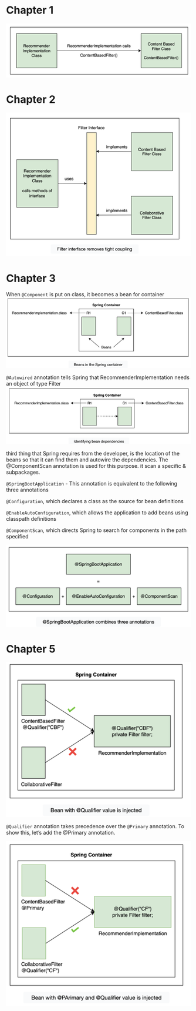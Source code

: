 # Chapter 1

![img.png](src/main/resources/static/chapter1.png)

# Chapter 2

![img.png](src/main/resources/static/chapter2.png)

# Chapter 3
When `@Component` is put on class, it becomes a bean for container 
![img.png](src/main/resources/static/chapter3_beans.png)

`@Autowired` annotation tells Spring that RecommenderImplementation needs an object of type Filter
![img.png](src/main/resources/static/chapter3_autowired.png)

third thing that Spring requires from the developer, is the location of the beans so that it can find them and autowire the dependencies. The @ComponentScan annotation is used for this purpose.
it scan a specific & subpackages.

`@SpringBootApplication` - This annotation is equivalent to the following three annotations

`@Configuration`, which declares a class as the source for bean definitions

`@EnableAutoConfiguration`, which allows the application to add beans using classpath definitions

`@ComponentScan`, which directs Spring to search for components in the path specified

![img.png](src/main/resources/static/chapter3_springboot.png)

# Chapter 5

![img.png](src/main/resources/static/chapter5_qualifier.png)

`@Qualifier` annotation takes precedence over the `@Primary` annotation. To show this, let’s add the @Primary annotation.

![img.png](src/main/resources/static/chapter5_primary.png)